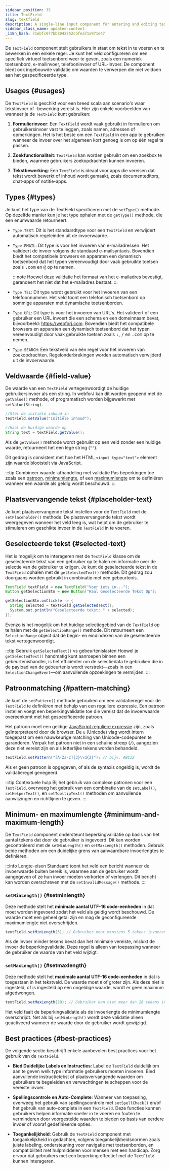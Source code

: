 ```yaml
---
sidebar_position: 35
title: TextField
slug: textfield
description: A single-line input component for entering and editing text data.
sidebar_class_name: updated-content
_i18n_hash: 71ebfc077bb8042752cbfea71a971e47
---
```

<DocChip chip='shadow' />
<DocChip chip='name' label="dwc-field" />
<DocChip chip='since' label='23.02' />
<JavadocLink type="foundation" location="com/webforj/component/field/TextField" top='true'/>

<ParentLink parent="Field" />

De `TextField` component stelt gebruikers in staat om tekst in te voeren en te bewerken in een enkele regel. Je kunt het veld configureren om een specifiek virtueel toetsenbord weer te geven, zoals een numeriek toetsenbord, e-mailinvoer, telefooninvoer of URL-invoer. De component biedt ook ingebouwde validatie om waarden te verwerpen die niet voldoen aan het gespecificeerde type.

## Usages {#usages}

De `TextField` is geschikt voor een breed scala aan scenario's waar tekstinvoer of -bewerking vereist is. Hier zijn enkele voorbeelden van wanneer je de `TextField` kunt gebruiken:

1. **Formulierinvoer**: Een `TextField` wordt vaak gebruikt in formulieren om gebruikersinvoer vast te leggen, zoals namen, adressen of opmerkingen. Het is het beste om een `TextField` in een app te gebruiken wanneer de invoer over het algemeen kort genoeg is om op één regel te passen.

2. **Zoekfunctionaliteit**: `TextField` kan worden gebruikt om een zoekbox te bieden, waarmee gebruikers zoekopdrachten kunnen invoeren.

3. **Tekstbewerking**: Een `TextField` is ideaal voor apps die vereisen dat tekst wordt bewerkt of inhoud wordt gemaakt, zoals documenteditors, chat-apps of notitie-apps.

## Types {#types}

Je kunt het type van de TextField specificeren met de `setType()` methode. Op dezelfde manier kun je het type ophalen met de `getType()` methode, die een enumwaarde retourneert.

- `Type.TEXT`: Dit is het standaardtype voor een `TextField` en verwijdert automatisch regeleinden uit de invoerwaarde.

- `Type.EMAIL`: Dit type is voor het invoeren van e-mailadressen. Het valideert de invoer volgens de standaard e-mailsyntaxis. Bovendien biedt het compatibele browsers en apparaten een dynamisch toetsenbord dat het typen vereenvoudigt door vaak gebruikte toetsen zoals <kbd>.com</kbd> en <kbd>@</kbd> op te nemen.

  :::note
  Hoewel deze validatie het formaat van het e-mailadres bevestigt, garandeert het niet dat het e-mailadres bestaat.
  :::

- `Type.TEL`: Dit type wordt gebruikt voor het invoeren van een telefoonnummer. Het veld toont een telefonisch toetsenbord op sommige apparaten met dynamische toetsenborden.

- `Type.URL`: Dit type is voor het invoeren van URL's. Het valideert of een gebruiker een URL invoert die een schema en een domeinnaam bevat, bijvoorbeeld: https://webforj.com. Bovendien biedt het compatibele browsers en apparaten een dynamisch toetsenbord dat het typen vereenvoudigt door vaak gebruikte toetsen zoals <kbd>:</kbd>, <kbd>/</kbd> en <kbd>.com</kbd> op te nemen.

- `Type.SEARCH`: Een tekstveld van één regel voor het invoeren van zoekopdrachten. Regelonderbrekingen worden automatisch verwijderd uit de invoerwaarde.

<ComponentDemo 
path='/webforj/textfield?'
javaE='https://raw.githubusercontent.com/webforj/webforj-documentation/refs/heads/main/src/main/java/com/webforj/samples/views/fields/textfield/TextFieldView.java'
/>

## Veldwaarde {#field-value}

De waarde van een `TextField` vertegenwoordigt de huidige gebruikersinvoer als een string. In webforJ kan dit worden geopend met de `getValue()` methode, of programatisch worden bijgewerkt met `setValue(String)`.

```java
//Stel de initiële inhoud in
textField.setValue("Initiële inhoud");

//Haal de huidige waarde op
String text = textField.getValue();
```

Als de `getValue()` methode wordt gebruikt op een veld zonder een huidige waarde, retourneert het een lege string (`""`).

Dit gedrag is consistent met hoe het HTML `<input type="text">` element zijn waarde blootstelt via JavaScript.

:::tip Combineer waarde-afhandeling met validatie
Pas beperkingen toe zoals een [patroon](#pattern-matching), [minimumlengte](#setminlength), of een [maximumlengte](#setmaxlength) om te definiëren wanneer een waarde als geldig wordt beschouwd. 
:::

## Plaatsvervangende tekst {#placeholder-text}

Je kunt plaatsvervangende tekst instellen voor de `TextField` met de `setPlaceholder()` methode. De plaatsvervangende tekst wordt weergegeven wanneer het veld leeg is, wat helpt om de gebruiker te stimuleren om geschikte invoer in de `TextField` in te voeren.

## Geselecteerde tekst {#selected-text}

Het is mogelijk om te interageren met de `TextField` klasse om de geselecteerde tekst van een gebruiker op te halen en informatie over de selectie van de gebruiker te krijgen. Je kunt de geselecteerde tekst in de `TextField` ophalen met de `getSelectedText()` methode. Dit gedrag zou doorgaans worden gebruikt in combinatie met een gebeurtenis. 

```java
TextField textField = new TextField("Voer iets in...");
Button getSelectionBtn = new Button("Haal Geselecteerde Tekst Op");

getSelectionBtn.onClick(e -> {
  String selected = textField.getSelectedText();
  System.out.println("Geselecteerde tekst: " + selected);
});
```

Evenzo is het mogelijk om het huidige selectiegebied van de `TextField` op te halen met de `getSelectionRange()` methode. Dit retourneert een `SelectionRange` object dat de begin- en eindindexen van de geselecteerde tekst vertegenwoordigt.

:::tip Gebruik `getSelectedText()` vs gebeurtenislasten
Hoewel je `getSelectedText()` handmatig kunt aanroepen binnen een gebeurtenishandler, is het efficiënter om de selectiedata te gebruiken die in de payload van de gebeurtenis wordt verstrekt—zoals in een `SelectionChangeEvent`—om aanvullende opzoekingen te vermijden.
:::

## Patroonmatching {#pattern-matching}

Je kunt de `setPattern()` methode gebruiken om een validatieregel voor de `TextField` te definiëren met behulp van een reguliere expressie. Een patroon instellen voegt een beperkingvalidatie toe die vereist dat de invoerwaarde overeenkomt met het gespecificeerde patroon.

Het patroon moet een geldige [JavaScript reguliere expressie](https://developer.mozilla.org/en-US/docs/Web/JavaScript/Guide/Regular_expressions) zijn, zoals geïnterpreteerd door de browser. De `u` (Unicode) vlag wordt intern toegepast om een nauwkeurige matching van Unicode-codepunten te garanderen. Verpak het patroon niet in een schuine streep (`/`), aangezien deze niet vereist zijn en als letterlijke tekens worden behandeld.

```java
textField.setPattern("[A-Za-z]{3}\\d{2}"); // bijv. ABC12
```

Als er geen patroon is opgegeven, of als de syntaxis ongeldig is, wordt de validatieregel genegeerd.

:::tip Contextuele hulp
Bij het gebruik van complexe patronen voor een `TextField`, overweeg het gebruik van een combinatie van de `setLabel()`, `setHelperText()`, en `setTooltipText()` methoden
om aanvullende aanwijzingen en richtlijnen te geven.
:::

## Minimum- en maximumlengte {#minimum-and-maximum-length}

De `TextField` component ondersteunt beperkingvalidatie op basis van het aantal tekens dat door de gebruiker is ingevoerd. Dit kan worden gecontroleerd met de `setMinLength()` en `setMaxLength()` methoden. Gebruik beide methoden om een duidelijke grens van aanvaardbare invoerlengtes te definiëren.

:::info Lengte-eisen
Standaard toont het veld een bericht wanneer de invoerwaarde buiten bereik is, waarmee aan de gebruiker wordt aangegeven of ze hun invoer moeten verkorten of verlengen. Dit bericht kan worden overschreven met de `setInvalidMessage()` methode.
:::

### `setMinLength()` {#setminlength}

Deze methode stelt het **minimale aantal UTF-16 code-eenheden** in dat moet worden ingevoerd zodat het veld als geldig wordt beschouwd. De waarde moet een geheel getal zijn en mag de geconfigureerde maximumlengte niet overschrijden.

```java
textField.setMinLength(5); // Gebruiker moet minstens 5 tekens invoeren
```

Als de invoer minder tekens bevat dan het minimale vereiste, mislukt de invoer de beperkingvalidatie. Deze regel is alleen van toepassing wanneer de gebruiker de waarde van het veld wijzigt.

### `setMaxLength()` {#setmaxlength}

Deze methode stelt het **maximale aantal UTF-16 code-eenheden** in dat is toegestaan in het tekstveld. De waarde moet `0` of groter zijn. Als deze niet is ingesteld, of is ingesteld op een ongeldige waarde, wordt er geen maximum afgedwongen.

```java
textField.setMaxLength(20); // Gebruiker kan niet meer dan 20 tekens invoeren
```

Het veld faalt de beperkingvalidatie als de invoerlengte de minimumlengte overschrijdt. Net als bij `setMinLength()` wordt deze validatie alleen geactiveerd wanneer de waarde door de gebruiker wordt gewijzigd.

## Best practices {#best-practices}

De volgende sectie beschrijft enkele aanbevolen best practices voor het gebruik van de `TextField`.

- **Bied Duidelijke Labels en Instructies**: Label de `TextField` duidelijk om aan te geven welk type informatie gebruikers moeten invoeren. Bied aanvullende instructietekst of plaatsvervangende waarden om gebruikers te begeleiden en verwachtingen te scheppen voor de vereiste invoer.

- **Spellingscontrole en Auto-Complete**: Wanneer van toepassing, overweeg het gebruik van spellingscontrole met `setSpellCheck()` en/of het gebruik van auto-complete in een `TextField`. Deze functies kunnen gebruikers helpen informatie sneller in te voeren en fouten te verminderen door voorgestelde waarden te bieden op basis van eerdere invoer of vooraf gedefinieerde opties.

- **Toegankelijkheid**: Gebruik de `TextField` component met toegankelijkheid in gedachten, volgens toegankelijkheidsnormen zoals juiste labeling, ondersteuning voor navigatie met toetsenborden, en compatibiliteit met hulpmiddelen voor mensen met een handicap. Zorg ervoor dat gebruikers met een beperking effectief met de `TextField` kunnen interageren.
